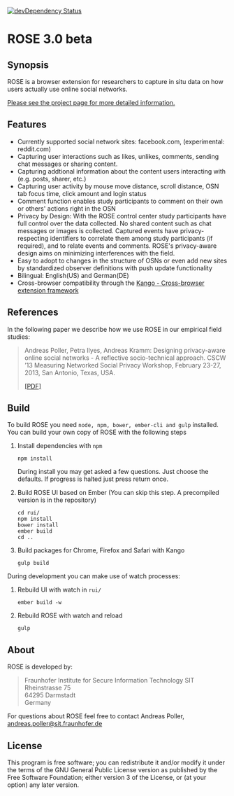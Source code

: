 [![devDependency Status](https://david-dm.org/secure-software-engineering/rose/dev-status.svg)](https://david-dm.org/secure-software-engineering/rose#info=devDependencies)

ROSE 3.0 beta
========

Synopsis
----
ROSE is a browser extension for researchers to capture in situ data on how users actually use online social networks.

[Please see the project page for more detailed information.](https://secure-software-engineering.github.io/rose/index.html)

Features
----
* Currently supported social network sites: facebook.com, (experimental: reddit.com)
* Capturing user interactions such as likes, unlikes, comments, sending chat messages or sharing content.
* Capturing addtional information about the content users interacting with (e.g. posts, sharer, etc.)
* Capturing user activity by mouse move distance, scroll distance, OSN tab focus time, click amount and login status
* Comment function enables study participants to comment on their own or others' actions right in the OSN
* Privacy by Design: With the ROSE control center study participants have full control over the data collected. No shared content such as chat messages or images is collected. Captured events have privacy-respecting identifiers to correlate them among study participants (if required), and to relate events and comments. ROSE's privacy-aware design aims on minimizing interferences with the field.
* Easy to adopt to changes in the structure of OSNs or even add new sites by standardized observer definitions with push update functionality
* Bilingual: English(US) and German(DE)
* Cross-browser compatibility through the [Kango - Cross-browser extension framework](http://kangoextensions.com/)

References
----
In the following paper we describe how we use ROSE in our empirical field studies:

> Andreas Poller, Petra Ilyes, Andreas Kramm: Designing privacy-aware online social networks - A reflective socio-technical approach. CSCW ’13 Measuring Networked Social Privacy Workshop, February 23-27, 2013, San Antonio, Texas, USA.
>
> [[PDF]](http://testlab.sit.fraunhofer.de/downloads/Publications/poller_osn_design_cscw13_workshop_camera_ready_rot.pdf)

Build
-----

To build ROSE you need `node, npm, bower, ember-cli and gulp` installed. You can build your own copy of ROSE with the following steps

1. Install dependencies with `npm`
    ```
    npm install
    ```
    During install you may get asked a few questions. Just choose the defaults. If progress is halted just press return once.

2. Build ROSE UI based on Ember (You can skip this step. A precompiled version is in the repository)
    ```
    cd rui/
    npm install
    bower install
    ember build
    cd ..
    ```

3. Build packages for Chrome, Firefox and Safari with Kango
    ```
    gulp build
    ```

During development you can make use of watch processes:

1. Rebuild UI with watch in `rui/`
    ```
    ember build -w
    ````

2. Rebuild ROSE with watch and reload
    ```
    gulp
    ```

About
----

ROSE is developed by:

> Fraunhofer Institute for Secure Information Technology SIT  
> Rheinstrasse 75  
> 64295 Darmstadt  
> Germany  

For questions about ROSE feel free to contact Andreas Poller, andreas.poller@sit.fraunhofer.de

License
----
This program is free software; you can redistribute it and/or modify it under the terms of the GNU General Public License version as published by the Free Software Foundation; either version 3 of the License, or (at your option) any later version.
